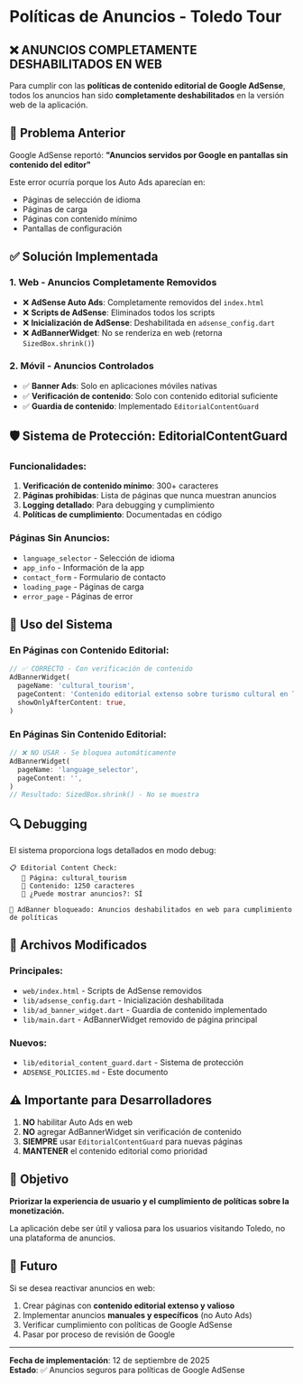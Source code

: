 # Políticas de Anuncios - Toledo Tour

## ❌ ANUNCIOS COMPLETAMENTE DESHABILITADOS EN WEB

Para cumplir con las **políticas de contenido editorial de Google AdSense**, todos los anuncios han sido **completamente deshabilitados** en la versión web de la aplicación.

## 🚫 Problema Anterior

Google AdSense reportó: **"Anuncios servidos por Google en pantallas sin contenido del editor"**

Este error ocurría porque los Auto Ads aparecían en:
- Páginas de selección de idioma
- Páginas de carga
- Páginas con contenido mínimo
- Pantallas de configuración

## ✅ Solución Implementada

### 1. Web - Anuncios Completamente Removidos

- ❌ **AdSense Auto Ads**: Completamente removidos del `index.html`
- ❌ **Scripts de AdSense**: Eliminados todos los scripts
- ❌ **Inicialización de AdSense**: Deshabilitada en `adsense_config.dart`
- ❌ **AdBannerWidget**: No se renderiza en web (retorna `SizedBox.shrink()`)

### 2. Móvil - Anuncios Controlados

- ✅ **Banner Ads**: Solo en aplicaciones móviles nativas
- ✅ **Verificación de contenido**: Solo con contenido editorial suficiente
- ✅ **Guardia de contenido**: Implementado `EditorialContentGuard`

## 🛡️ Sistema de Protección: EditorialContentGuard

### Funcionalidades:

1. **Verificación de contenido mínimo**: 300+ caracteres
2. **Páginas prohibidas**: Lista de páginas que nunca muestran anuncios
3. **Logging detallado**: Para debugging y cumplimiento
4. **Políticas de cumplimiento**: Documentadas en código

### Páginas Sin Anuncios:

- `language_selector` - Selección de idioma
- `app_info` - Información de la app
- `contact_form` - Formulario de contacto
- `loading_page` - Páginas de carga
- `error_page` - Páginas de error

## 📱 Uso del Sistema

### En Páginas con Contenido Editorial:

```dart
// ✅ CORRECTO - Con verificación de contenido
AdBannerWidget(
  pageName: 'cultural_tourism',
  pageContent: 'Contenido editorial extenso sobre turismo cultural en Toledo...',
  showOnlyAfterContent: true,
)
```

### En Páginas Sin Contenido Editorial:

```dart
// ❌ NO USAR - Se bloquea automáticamente
AdBannerWidget(
  pageName: 'language_selector',
  pageContent: '',
)
// Resultado: SizedBox.shrink() - No se muestra
```

## 🔍 Debugging

El sistema proporciona logs detallados en modo debug:

```
📋 Editorial Content Check:
   📄 Página: cultural_tourism
   📝 Contenido: 1250 caracteres
   🎯 ¿Puede mostrar anuncios?: SÍ
```

```
🚫 AdBanner bloqueado: Anuncios deshabilitados en web para cumplimiento de políticas
```

## 📝 Archivos Modificados

### Principales:
- `web/index.html` - Scripts de AdSense removidos
- `lib/adsense_config.dart` - Inicialización deshabilitada
- `lib/ad_banner_widget.dart` - Guardia de contenido implementado
- `lib/main.dart` - AdBannerWidget removido de página principal

### Nuevos:
- `lib/editorial_content_guard.dart` - Sistema de protección
- `ADSENSE_POLICIES.md` - Este documento

## ⚠️ Importante para Desarrolladores

1. **NO** habilitar Auto Ads en web
2. **NO** agregar AdBannerWidget sin verificación de contenido
3. **SIEMPRE** usar `EditorialContentGuard` para nuevas páginas
4. **MANTENER** el contenido editorial como prioridad

## 🎯 Objetivo

**Priorizar la experiencia de usuario y el cumplimiento de políticas sobre la monetización.**

La aplicación debe ser útil y valiosa para los usuarios visitando Toledo, no una plataforma de anuncios.

## 🔮 Futuro

Si se desea reactivar anuncios en web:

1. Crear páginas con **contenido editorial extenso y valioso**
2. Implementar anuncios **manuales y específicos** (no Auto Ads)
3. Verificar cumplimiento con políticas de Google AdSense
4. Pasar por proceso de revisión de Google

---

**Fecha de implementación**: 12 de septiembre de 2025  
**Estado**: ✅ Anuncios seguros para políticas de Google AdSense

